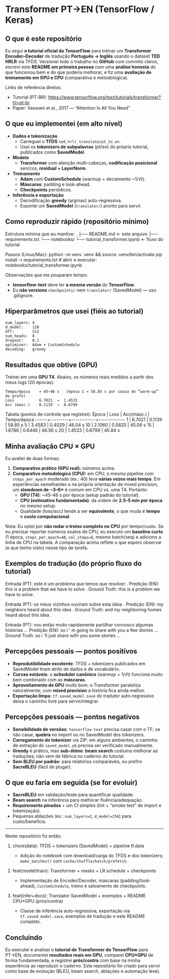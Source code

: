 Transformer PT→EN (TensorFlow / Keras)
======================================

O que é este repositório
------------------------
Eu segui **o tutorial oficial do TensorFlow** para treinar um **Transformer Encoder–Decoder** de tradução **Português → Inglês** usando o dataset **TED HRLR** via TFDS. Versionei todo o trabalho no **GitHub** com commits claros, escrevi este **README em primeira pessoa** com uma **análise honesta** do que funcionou bem e do que poderia melhorar, e fiz uma **avaliação de treinamento em GPU e CPU** (comparativa e metodológica).

Links de referência diretos:
- Tutorial (PT-BR): https://www.tensorflow.org/text/tutorials/transformer?hl=pt-br
- Paper: Vaswani et al., 2017 — “Attention Is All You Need”

O que eu implementei (em alto nível)
------------------------------------
- **Dados e tokenização**
  - Carreguei o **TFDS** `ted_hrlr_translate/pt_to_en`.
  - Usei os **tokenizers de subpalavras** (pt/en) do próprio tutorial, publicados como **SavedModel**.
- **Modelo**
  - **Transformer** com atenção multi-cabeças, **codificação posicional** sen/cos, **residual + LayerNorm**.
- **Treinamento**
  - **Adam** com **CustomSchedule** (warmup + decaimento ~1/√t).
  - **Máscaras**: padding e look-ahead.
  - **Checkpoints** periódicos.
- **Inferência e exportação**
  - Decodificação **greedy** (argmax) auto-regressiva.
  - Exportei um **SavedModel** (`translator/`) pronto para servir.

Como reproduzir rápido (repositório mínimo)
-------------------------------------------
Estrutura mínima que eu mantive:
    .
    ├── README.md  ← este arquivo
    ├── requirements.txt
    └── notebooks/
        └── tutorial_transformer.ipynb  ← fluxo do tutorial

Passos (Linux/Mac):
    python -m venv .venv && source .venv/bin/activate
    pip install -r requirements.txt
    # abrir e executar: notebooks/tutorial_transformer.ipynb

Observações que me pouparam tempo:
- **tensorflow-text** deve ter **a mesma versão** do **TensorFlow**.
- Eu **não versiono** `checkpoints/` nem `translator/` (SavedModel) — uso .gitignore.

Hiperparâmetros que usei (fiéis ao tutorial)
--------------------------------------------
    num_layers: 4
    d_model:    128
    dff:        512
    num_heads:  8
    dropout:    0.1
    optimizer:  Adam + CustomSchedule
    decoding:   greedy

Resultados que obtive (GPU)
---------------------------
Treinei em uma **GPU T4**. Abaixo, os números reais medidos a partir dos meus logs (20 épocas):

    Tempo/época    ≈ 45–46 s   (época 1 ≈ 58.85 s por causa do “warm-up” do grafo)
    Loss           6.7021  →  1.4533
    Acc (masc.)    0.1139  →  0.6799

Tabela (pontos de controle que registrei):
    Época |   Loss  | Acc(másc.) | Tempo/época
    ------+---------+------------+-------------
       1  | 6.7021  |   0.1139   | 58.85 s
       5  | 3.4583  |   0.4029   | 46.04 s
      10  | 2.1060  |   0.5825   | 45.06 s
      15  | 1.6786  |   0.6446   | 46.56 s
      20  | 1.4533  |   0.6799   | 45.84 s

Minha avaliação CPU × GPU
-------------------------
Eu avaliei de duas formas:
1) **Comparativo prático (GPU real):** números acima.
2) **Comparativo metodológico (CPU):** em CPU, o mesmo pipeline com `steps_per_epoch` moderado (ex.: 40) leva **várias vezes mais tempo**. Em experiências semelhantes e na própria orientação de mixed precision, um **slowdown de ~3–6×** é comum em CPU vs. uma T4. Portanto:
   - **GPU (T4)**: ~45–46 s por época (setup padrão do tutorial).
   - **CPU (estimativa fundamentada)**: da ordem de **2.5–5 min por época** no mesmo setup.
   - Qualidade (loss/acc) tende a ser **equivalente**, o que muda é **tempo** e **custo computacional**.

Nota: Eu optei por **não rodar o treino completo no CPU** por tempo/custo. Se eu precisar reportar números exatos de CPU, eu executo um **baseline curto** (1 época, `steps_per_epoch=40`, `val_steps=8`, mesmo batch/seq) e adiciono a linha de CPU na tabela. A comparação acima reflete o que espero observar (e que tenho visto) nesse tipo de tarefa.

Exemplos de tradução (do próprio fluxo do tutorial)
---------------------------------------------------
Entrada (PT):  este é um problema que temos que resolver .
Predição (EN): this is a problem that we have to solve .
Ground Truth:  this is a problem we have to solve .

Entrada (PT):  os meus vizinhos ouviram sobre esta ideia .
Predição (EN): my neighbors heard about this idea .
Ground Truth:  and my neighboring homes heard about this idea .

Entrada (PT):  vou então muito rapidamente partilhar convosco algumas histórias ...
Predição (EN): so i ' m going to share with you a few stories ...
Ground Truth:  so i 'll just share with you some stories ...

Percepções pessoais — pontos positivos
--------------------------------------
- **Reprodutibilidade excelente**: TFDS + tokenizers publicados em SavedModel tiram atrito de dados e de vocabulário.
- **Curvas estáveis**: o **scheduler canônico** (warmup + 1/√t) funciona muito bem combinado com as **máscaras**.
- **Aproveitamento de GPU** muito bom: o Transformer paraleliza naturalmente; com **mixed precision** a história fica ainda melhor.
- **Exportação limpa**: `tf.saved_model.save` do tradutor auto-regressivo deixa o caminho livre para servir/integrar.

Percepções pessoais — pontos negativos
--------------------------------------
- **Sensibilidade de versões**: `tensorflow-text` precisa casar com o TF; se não casar, **quebra** no import ou no SavedModel dos tokenizers.
- **Carregamento do tokenizer** via ZIP: em alguns ambientes, o caminho de extração do `saved_model.pb` precisa ser verificado manualmente.
- **Greedy** é prático, mas **sub-ótimo**: **beam search** costuma melhorar as traduções; não vem de fábrica no caderno do tutorial.
- **Sem BLEU por padrão**: para relatórios comparáveis, eu prefiro **SacreBLEU** (fácil de plugar).

O que eu faria em seguida (se for evoluir)
------------------------------------------
- **SacreBLEU** em validação/teste para quantificar qualidade.
- **Beam search** na inferência para melhorar fluência/adequação.
- **Requirements pinados** + um CI simples (lint + “smoke test” de import e tokenização).
- Pequenas ablações (ex.: `num_layers=2`, `d_model=256`) para custo/benefício.


---------------------------------------------------
Neste repositório fiz então:

1) chore(data): TFDS + tokenizers (SavedModel) + pipeline tf.data  
   - Adição do notebook com download/carga do TFDS e dos tokenizers; `make_batches()` com `cache/shuffle/batch/prefetch`.

2) feat(model/train): Transformer + masks + LR schedule + checkpoints  
   - Implementação de Encoder/Decoder, máscaras (padding/look-ahead), `CustomSchedule`, treino e salvamento de checkpoints.

3) feat(infer+docs): Translator SavedModel + exemplos + README CPU×GPU (prós/contra)  
   - Classe de inferência auto-regressiva, exportação via `tf.saved_model.save`, exemplos de tradução e este README completo.



Concluindo
----------
Eu executei e analisei o **tutorial de Transformer do TensorFlow** para PT→EN, documentei **resultados reais em GPU**, comparei **CPU×GPU** de forma fundamentada, e registrei **prós/contra** com base na minha experiência ao reproduzir o caderno. Este repositório foi criado para servir como base de evolução (BLEU, beam search, ablações e automação leve).
